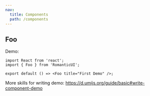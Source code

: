 ```yaml
---
nav:
  title: Components
  path: /components
---
```


## Foo

Demo:

```tsx
import React from 'react';
import { Foo } from 'RomanticUI';

export default () => <Foo title="First Demo" />;
```

More skills for writing demo: https://d.umijs.org/guide/basic#write-component-demo
